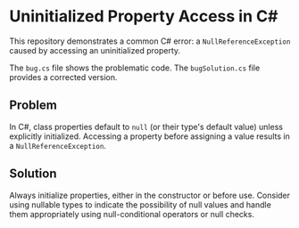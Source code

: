 # Uninitialized Property Access in C#

This repository demonstrates a common C# error: a `NullReferenceException` caused by accessing an uninitialized property.

The `bug.cs` file shows the problematic code.  The `bugSolution.cs` file provides a corrected version.

## Problem

In C#, class properties default to `null` (or their type's default value) unless explicitly initialized. Accessing a property before assigning a value results in a `NullReferenceException`.

## Solution

Always initialize properties, either in the constructor or before use. Consider using nullable types to indicate the possibility of null values and handle them appropriately using null-conditional operators or null checks.